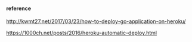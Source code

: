 
#### reference
http://kwmt27.net/2017/03/23/how-to-deploy-go-application-on-heroku/

https://1000ch.net/posts/2016/heroku-automatic-deploy.html
